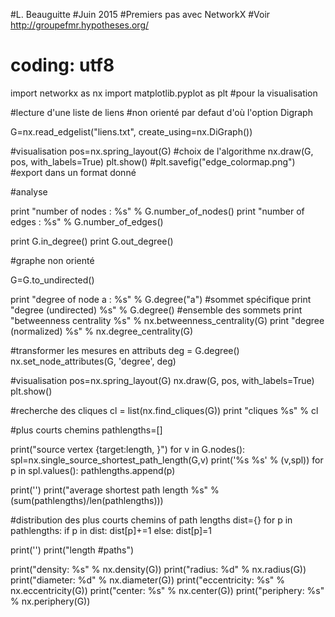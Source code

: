 #L. Beauguitte
#Juin 2015
#Premiers pas avec NetworkX
#Voir http://groupefmr.hypotheses.org/

# coding: utf8

import networkx as nx
import matplotlib.pyplot as plt #pour la visualisation

#lecture d'une liste de liens
#non orienté par defaut d'où l'option Digraph

G=nx.read_edgelist("liens.txt", create_using=nx.DiGraph())

#visualisation
pos=nx.spring_layout(G)   			#choix de l'algorithme
nx.draw(G, pos, with_labels=True)
plt.show()
#plt.savefig("edge_colormap.png") #export dans un format donné

#analyse

print "number of nodes : %s" % G.number_of_nodes()
print "number of edges : %s" % G.number_of_edges()

print G.in_degree()
print G.out_degree()

#graphe non orienté

G=G.to_undirected()

print "degree of node a : %s" % G.degree("a") #sommet spécifique
print "degree (undirected) %s" % G.degree()   #ensemble des sommets
print "betweenness centrality %s" % nx.betweenness_centrality(G)
print "degree (normalized) %s" % nx.degree_centrality(G)

#transformer les mesures en attributs
deg = G.degree()
nx.set_node_attributes(G, 'degree', deg)

#visualisation
pos=nx.spring_layout(G)
nx.draw(G, pos, with_labels=True)
plt.show()

#recherche des cliques
cl = list(nx.find_cliques(G))
print "cliques %s" % cl

#plus courts chemins
pathlengths=[]

print("source vertex {target:length, }")
for v in G.nodes():
    spl=nx.single_source_shortest_path_length(G,v)
    print('%s %s' % (v,spl))
    for p in spl.values():
        pathlengths.append(p)

print('')
print("average shortest path length %s" % (sum(pathlengths)/len(pathlengths)))

#distribution des plus courts chemins of path lengths 
dist={}
for p in pathlengths:
    if p in dist:
        dist[p]+=1
    else:
        dist[p]=1

print('')
print("length #paths")

print("density: %s" % nx.density(G))
print("radius: %d" % nx.radius(G))
print("diameter: %d" % nx.diameter(G))
print("eccentricity: %s" % nx.eccentricity(G))
print("center: %s" % nx.center(G))
print("periphery: %s" % nx.periphery(G))

